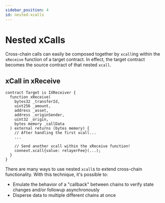 ```yaml
---
sidebar_position: 4
id: nested-xcalls
---
```


# Nested xCalls

Cross-chain calls can easily be composed together by `xcall`ing within the `xReceive` function of a target contract. In effect, the target contract becomes the source contract of that nested `xcall`. 

## xCall in xReceive

```solidity
contract Target is IXReceiver {
  function xReceive(
    bytes32 _transferId,
    uint256 _amount,
    address _asset,
    address _originSender,
    uint32 _origin,
    bytes memory _callData
  ) external returns (bytes memory) {
    // After handling the first xcall...
    ...

    // Send another xcall within the xReceive function!
    connext.xcall{value: relayerFee}(...);
  }
}
```

There are many ways to use nested `xcall`s to extend cross-chain functionality. With this technique, it's possible to:
- Emulate the behavior of a "callback" between chains to verify state changes and/or followup asynchronously 
- Disperse data to multiple different chains at once